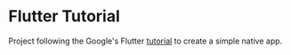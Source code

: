 # Flutter Tutorial

Project following the Google's Flutter [tutorial](https://codelabs.developers.google.com/codelabs/first-flutter-app-pt1/) to create a simple native app.
